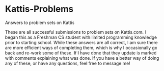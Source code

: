 # Kattis-Problems
Answers to problem sets on Kattis

These are all successful submissions to problem sets on Kattis.com. I began this as a Freshman CS student with
limited programming knowledge prior to starting school. While these answers are all correct, I am sure there
are more efficient ways of completing them, which is why I occasionally go back and re-work some of these. If I have done that they update is marked with comments explaining what was done. If you have a better way of doing any of these, or have any questions,
feel free to message me!
